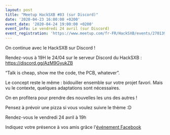 ```yaml
---
layout: post
title: "Meetup HackSXB #83 (sur Discord)"
date: '2020-04-23 16:00:00 +0200'
event_date: '2020-04-24 19:00:00 +0200'
event_info: Le vendredi 24 avril (sur Discord)
event_registration: 'https://www.meetup.com/fr-FR/HackSXB/events/270139045/'
---
```


On continue avec le HackSXB sur Discord !

Rendez-vous à 19H le 24/04 sur le serveur Discord du HackSXB : https://discord.gg/AzM9GyukZB

“Talk is cheap, show me the code, the PCB, whatever”.

Le concept reste le même : bidouiller ensemble sur votre projet favori. Mais vu le contexte, quelques adaptations sont nécessaires.

On en profitera pour prendre des nouvelles les uns des autres !

Pensez à prévoir une pizza si vous voulez suivre le thème :D

Rendez-vous le vendredi 24 avril à 19h

Indiquez votre présence à vos amis grâce l'[événement Facebook](https://www.facebook.com/events/248992489561057/)
